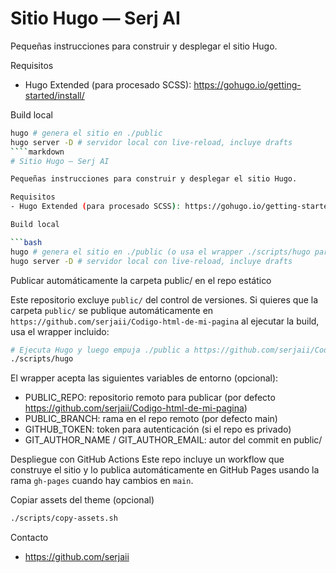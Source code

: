 # Sitio Hugo — Serj AI

Pequeñas instrucciones para construir y desplegar el sitio Hugo.

Requisitos
- Hugo Extended (para procesado SCSS): https://gohugo.io/getting-started/install/

Build local

```bash
hugo # genera el sitio en ./public
hugo server -D # servidor local con live-reload, incluye drafts
````markdown
# Sitio Hugo — Serj AI

Pequeñas instrucciones para construir y desplegar el sitio Hugo.

Requisitos
- Hugo Extended (para procesado SCSS): https://gohugo.io/getting-started/install/

Build local

```bash
hugo # genera el sitio en ./public (o usa el wrapper ./scripts/hugo para publicar automáticamente)
hugo server -D # servidor local con live-reload, incluye drafts
```

Publicar automáticamente la carpeta public/ en el repo estático

Este repositorio excluye `public/` del control de versiones. Si quieres que la carpeta `public/` se publique automáticamente
en `https://github.com/serjaii/Codigo-html-de-mi-pagina` al ejecutar la build, usa el wrapper incluido:

```bash
# Ejecuta Hugo y luego empuja ./public a https://github.com/serjaii/Codigo-html-de-mi-pagina
./scripts/hugo
```

El wrapper acepta las siguientes variables de entorno (opcional):

- PUBLIC_REPO: repositorio remoto para publicar (por defecto https://github.com/serjaii/Codigo-html-de-mi-pagina)
- PUBLIC_BRANCH: rama en el repo remoto (por defecto main)
- GITHUB_TOKEN: token para autenticación (si el repo es privado)
- GIT_AUTHOR_NAME / GIT_AUTHOR_EMAIL: autor del commit en public/

Despliegue con GitHub Actions
Este repo incluye un workflow que construye el sitio y lo publica automáticamente en GitHub Pages usando la rama `gh-pages` cuando hay cambios en `main`.

Copiar assets del theme (opcional)

```bash
./scripts/copy-assets.sh
```

Contacto
- https://github.com/serjaii

````
